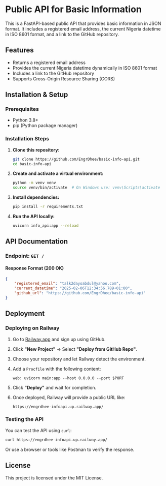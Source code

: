 # Public API for Basic Information

This is a FastAPI-based public API that provides basic information in JSON format. It includes a registered email address, the current Nigeria datetime in ISO 8601 format, and a link to the GitHub repository.

## Features

- Returns a registered email address
- Provides the current Nigeria datetime dynamically in ISO 8601 format
- Includes a link to the GitHub repository
- Supports Cross-Origin Resource Sharing (CORS)

## Installation & Setup

### Prerequisites

- Python 3.8+
- pip (Python package manager)

### Installation Steps

1. **Clone this repository:**

   ```bash
   git clone https://github.com/EngrDhee/basic-info-api.git
   cd basic-info-api
   ```

2. **Create and activate a virtual environment:**

   ```bash
   python -m venv venv
   source venv/bin/activate  # On Windows use: venv\Scripts\activate
   ```

3. **Install dependencies:**

   ```bash
   pip install -r requirements.txt
   ```

4. **Run the API locally:**

   ```bash
   uvicorn info_api:app --reload
   ```

## API Documentation

### Endpoint: `GET /`

#### Response Format (200 OK)

```json
{
    "registered_email": "talk2dayoabdul@yahoo.com",
    "current_datetime": "2025-02-06T12:34:56.789+01:00",
    "github_url": "https://github.com/EngrDhee/basic-info-api"
}
```

## Deployment

### Deploying on Railway

1. Go to [Railway.app](https://railway.app) and sign up using GitHub.
2. Click **"New Project"** → Select **"Deploy from GitHub Repo"**.
3. Choose your repository and let Railway detect the environment.
4. Add a `Procfile` with the following content:

   ```plaintext
   web: uvicorn main:app --host 0.0.0.0 --port $PORT
   ```

5. Click **"Deploy"** and wait for completion.
6. Once deployed, Railway will provide a public URL like:

   ```
   https://engrdhee-infoapi.up.railway.app/
   ```

### Testing the API

You can test the API using `curl`:

```bash
curl https://engrdhee-infoapi.up.railway.app/
```

Or use a browser or tools like Postman to verify the response.

## License

This project is licensed under the MIT License.

